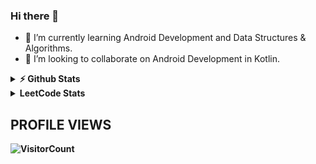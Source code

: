### Hi there 👋

- 🌱 I’m currently learning Android Development and Data Structures & Algorithms.
- 👯 I’m looking to collaborate on Android Development in Kotlin.




<details>	
  <summary><b>⚡ Github Stats</b></summary>
  </br>
  <img height="180em" src="https://github-readme-streak-stats.herokuapp.com/?user=xpandeyed&theme=holi-theme"/>
  <img height="180em" src="https://github-readme-stats.vercel.app/api?username=xpandeyed&show_icons=true&hide_border=true&&count_private=true&include_all_commits=true&hide=commits" />
  <img height="180em" src="https://github-readme-stats.vercel.app/api/top-langs/?username=xpandeyed&exclude_repo=KNN-Image-Classification&show_icons=true&hide_border=true&layout=compact&langs_count=8"/>
</details>

<details>
  <summary><b> LeetCode Stats</summary>
  <a href="https://github.com/KnlnKS/leetcode-stats">
    <img alt="LeetCode Stat Card" src="https://apu5rh8gxk.execute-api.us-east-1.amazonaws.com/default/leetcode-stats?username=xpandeyed&theme=dark" width="400"/>
  </a>
</details>

## PROFILE VIEWS 
![VisitorCount](https://profile-counter.glitch.me/xpandeyed/count.svg)
